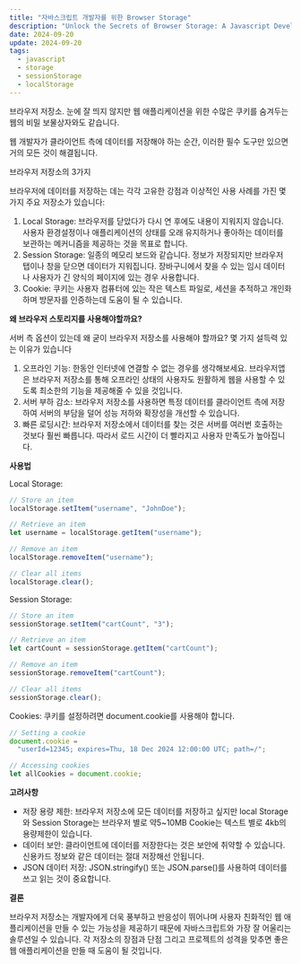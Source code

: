 ```yaml
---
title: "자바스크립트 개발자를 위한 Browser Storage"
description: "Unlock the Secrets of Browser Storage: A Javascript Developer’s Guide"
date: 2024-09-20
update: 2024-09-20
tags:
  - javascript
  - storage
  - sessionStorage
  - localStorage
---
```


브라우저 저장소. 눈에 잘 띄지 않지만 웹 애플리케이션을 위한 수많은 쿠키를 숨겨두는 웹의 비밀 보물상자와도 같습니다.

웹 개발자가 클라이언트 측에 데이터를 저장해야 하는 순간, 이러한 필수 도구만 있으면 거의 모든 것이 해결됩니다.

브라우저 저장소의 3가지

브라우저에 데이터를 저장하는 데는 각각 고유한 강점과 이상적인 사용 사례를 가진 몇 가지 주요 저장소가 있습니다:

1. Local Storage: 브라우저를 닫았다가 다시 연 후에도 내용이 지워지지 않습니다. 사용자 환경설정이나 애플리케이션의 상태를 오래 유지하거나 좋아하는 데이터를 보관하는 메커니즘을 제공하는 것을 목표로 합니다.
2. Session Storage: 일종의 메모리 보드와 같습니다. 정보가 저장되지만 브라우저 탭이나 창을 닫으면 데이터가 지워집니다. 장바구니에서 찾을 수 있는 임시 데이터나 사용자가 긴 양식의 페이지에 있는 경우 사용합니다.
3. Cookie: 쿠키는 사용자 컴퓨터에 있는 작은 텍스트 파일로, 세션을 추적하고 개인화하며 방문자를 인증하는데 도움이 될 수 있습니다.

**왜 브라우저 스토리지를 사용해야할까요?**

서버 측 옵션이 있는데 왜 굳이 브라우저 저장소를 사용해야 할까요? 몇 가지 설득력 있는 이유가 있습니다

1. 오프라인 기능: 한동안 인터넷에 연결할 수 없는 경우를 생각해보세요. 브라우저앱은 브라우저 저장소를 통해 오프라인 상태의 사용자도 원활하게 웹을 사용할 수 있도록 최소한의 기능을 제공해줄 수 있을 것입니다.
2. 서버 부하 감소: 브라우저 저장소를 사용하면 특정 데이터를 클라이언트 측에 저장하여 서버의 부담을 덜어 성능 저하와 확장성을 개선할 수 있습니다.
3. 빠른 로딩시간: 브라우저 저장소에서 데이터를 찾는 것은 서버를 여러번 호출하는 것보다 훨씬 빠릅니다. 따라서 로드 시간이 더 빨라지고 사용자 만족도가 높아집니다.

**사용법**

Local Storage:

```jsx
// Store an item
localStorage.setItem("username", "JohnDoe");

// Retrieve an item
let username = localStorage.getItem("username");

// Remove an item
localStorage.removeItem("username");

// Clear all items
localStorage.clear();
```

Session Storage:

```jsx
// Store an item
sessionStorage.setItem("cartCount", "3");

// Retrieve an item
let cartCount = sessionStorage.getItem("cartCount");

// Remove an item
sessionStorage.removeItem("cartCount");

// Clear all items
sessionStorage.clear();
```

Cookies: 쿠키를 설정하려면 document.cookie를 사용해야 합니다.

```jsx
// Setting a cookie
document.cookie =
  "userId=12345; expires=Thu, 18 Dec 2024 12:00:00 UTC; path=/";

// Accessing cookies
let allCookies = document.cookie;
```

**고려사항**

- 저장 용량 제한: 브라우저 저장소에 모든 데이터를 저장하고 싶지만 local Storage와 Session Storage는 브라우저 별로 약5~10MB Cookie는 텍스트 별로 4kb의 용량제한이 있습니다.
- 데이터 보안: 클라이언트에 데이터를 저장한다는 것은 보안에 취약할 수 있습니다. 신용카드 정보와 같은 데이터는 절대 저장해선 안됩니다.
- JSON 데이터 저장: JSON.stringify() 또는 JSON.parse()를 사용하여 데이터를 쓰고 읽는 것이 중요합니다.

**결론**

브라우저 저장소는 개발자에게 더욱 풍부하고 반응성이 뛰어나며 사용자 친화적인 웹 애플리케이션을 만들 수 있는 가능성을 제공하기 때문에 자바스크립트와 가장 잘 어울리는 솔루션일 수 있습니다. 각 저장소의 장점과 단점 그리고 프로젝트의 성격을 맞추면 좋은 웹 애플리케이션을 만들 때 도움이 될 것입니다.
